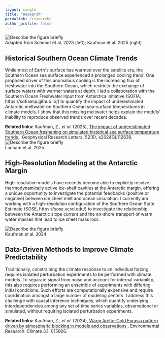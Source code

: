 ```yaml
---
layout: single
title: "Research"
permalink: /research/
author_profile: false
---
```


<!-- ===== SECTION TEMPLATE (duplicate this block) ===== -->
<div class="research-item">
  <div class="research-media">
    <img src="{{ '/images/research/Website_Fig_SOtrends.png' | relative_url }}" alt="Describe the figure briefly">
    <div class="research-caption">Adapted from Schmidt et al. 2023 (left); Kaufman et al. 2025 (right)</div>
  </div>

  <div class="research-text">
    <h2>Historical Southern Ocean Climate Trends</h2>
    <p> 
    While most of Earth's surface has warmed over the satellite era, the Southern Ocean sea surface experienced a prolonged cooling trend. One proposed driver of this anomalous cooling is the increasing flux of freshwater into the Southern Ocean, which restricts the exchange of surface waters with warmer waters at depth. I led a collaboration with the Southern
    Ocean Freshwater Input from Antarctica initiative (SOFIA, https://sofiamip.github.io/) to quantify the impact of underestimated Antarctic meltwater on Southern Ocean sea-surface temperatures in climate models. I show that this missing meltwater helps explain the models’ inability to reproduce observed trends over recent decades.
    </p>
  </div>

  <div class="research-footer">
    <strong>Related links:</strong>
    Kaufman, Z., <em>et al.</em> (2025),
    <a href="https://doi.org/10.1029/2024GL112639" target="_blank" rel="noopener">
      The impact of underestimated Southern Ocean freshening on simulated historical sea surface temperature trends
    </a>.
    <span class="pub-venue">Geophysical Research Letters, 52(6), e2024GL112639</span>.
  </div>
</div>
<!-- ===== /SECTION TEMPLATE ===== -->

<!-- Duplicate more sections below by copying the block above and changing the image+text -->

<!-- ===== SECTION TEMPLATE (duplicate this block) ===== -->
<div class="research-item">
  <div class="research-media">
    <img src="{{ '/images/research/Webiste_Fig_LanhamCDW.jpg' | relative_url }}" alt="Describe the figure briefly">
    <div class="research-caption">Lanham et al. 2025 </div>
  </div>

  <div class="research-text">
    <h2>High-Resolution Modeling at the Antarctic Margin</h2>
    <p> 
    High-resolution models have recently become able to explicitly resolve thermodynamically active ice-shelf cavities at the Antarctic margin, offering a unique opportunity to investigate the potential feedbacks (positive or negative) between ice sheet melt and ocean circulation. I currently am working with a high-resolution configuration of the Southern Ocean State Estimate (SOSE, https://sose.ucsd.edu/) to investigate the relationship between the Antarctic slope current and the on-shore transport of warm water masses that lead to ice sheet mass loss.
    </p>
  </div>

<!-- ===== /SECTION TEMPLATE ===== -->

<!-- Duplicate more sections below by copying the block above and changing the image+text -->

<!-- ===== SECTION TEMPLATE (duplicate this block) ===== -->
<div class="research-item">
  <div class="research-media">
    <img src="{{ '/images/research/Website_Fig_WACE.jpg' | relative_url }}" alt="Describe the figure briefly">
    <div class="research-caption">Kaufman et al. 2024 </div>
  </div>

  <div class="research-text">
    <h2>Data-Driven Methods to Improve Climate Predictability</h2>
    <p> 
    Traditionally, constraining the climate response to an individual forcing requires isolated perturbation experiments to be performed with climate models. To separate signal from noise and account for internal variability, this also requires performing an ensemble of experiments with differing initial conditions. Such efforts are computationally expensive and require coordination amongst a large number of modeling centers. I address this challenge with causal inference techniques, which quantify underlying interdependencies among any set of time series variables, observational or simulated, without requiring isolated perturbation experiments.
    </p>
  </div>

  <div class="research-footer">
    <strong>Related links:</strong>
    Kaufman, Z., <em>et al.</em> (2024),
    <a href="https://doi.org/10.1088/2752-5295/ad1f40" target="_blank" rel="noopener">
      Warm Arctic–Cold Eurasia pattern driven by atmospheric blocking in models and observations
    </a>.
    <span class="pub-venue">Environmental Research: Climate 3.1: 015006</span>.
  </div>
</div>
<!-- ===== /SECTION TEMPLATE ===== -->

<!-- Duplicate more sections below by copying the block above and changing the image+text -->




